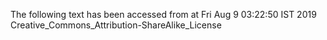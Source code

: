 The following text has been accessed from at Fri Aug 9 03:22:50 IST 2019
Creative_Commons_Attribution-ShareAlike_License
